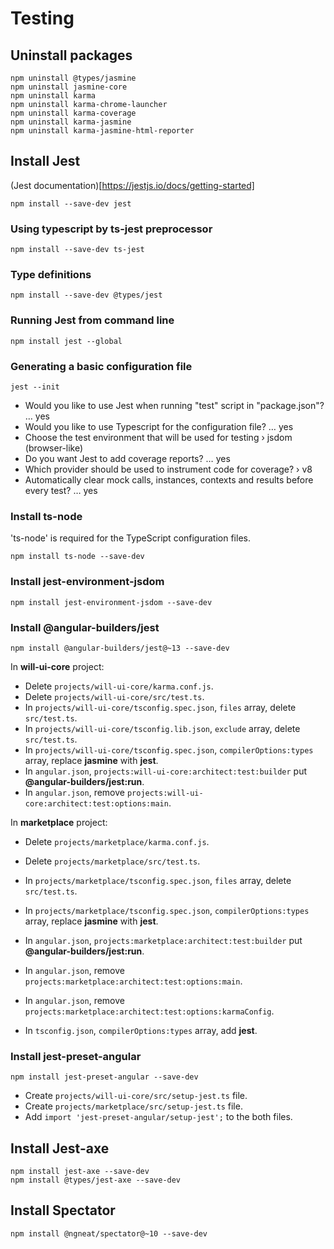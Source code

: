 # Testing

## Uninstall packages

```
npm uninstall @types/jasmine
npm uninstall jasmine-core
npm uninstall karma
npm uninstall karma-chrome-launcher
npm uninstall karma-coverage
npm uninstall karma-jasmine
npm uninstall karma-jasmine-html-reporter
```

## Install Jest

(Jest documentation)[https://jestjs.io/docs/getting-started]

```
npm install --save-dev jest
```

### Using typescript by ts-jest preprocessor

```
npm install --save-dev ts-jest
```

### Type definitions

```
npm install --save-dev @types/jest
```

### Running Jest from command line

```
npm install jest --global
```

### Generating a basic configuration file

```
jest --init
```

- Would you like to use Jest when running "test" script in "package.json"? … yes
- Would you like to use Typescript for the configuration file? … yes
- Choose the test environment that will be used for testing › jsdom (browser-like)
- Do you want Jest to add coverage reports? … yes
- Which provider should be used to instrument code for coverage? › v8
- Automatically clear mock calls, instances, contexts and results before every test? … yes

### Install ts-node

'ts-node' is required for the TypeScript configuration files.

```
npm install ts-node --save-dev
```

### Install jest-environment-jsdom

```
npm install jest-environment-jsdom --save-dev
```

### Install @angular-builders/jest

```
npm install @angular-builders/jest@~13 --save-dev
```

In **will-ui-core** project:
- Delete `projects/will-ui-core/karma.conf.js`.
- Delete `projects/will-ui-core/src/test.ts`.
- In `projects/will-ui-core/tsconfig.spec.json`, `files` array, delete `src/test.ts`.
- In `projects/will-ui-core/tsconfig.lib.json`, `exclude` array, delete `src/test.ts`.
- In `projects/will-ui-core/tsconfig.spec.json`, `compilerOptions:types` array, replace **jasmine** with **jest**.
- In `angular.json`, `projects:will-ui-core:architect:test:builder` put **@angular-builders/jest:run**.
- In `angular.json`, remove `projects:will-ui-core:architect:test:options:main`.

In **marketplace** project:
- Delete `projects/marketplace/karma.conf.js`.
- Delete `projects/marketplace/src/test.ts`.
- In `projects/marketplace/tsconfig.spec.json`, `files` array, delete `src/test.ts`.
- In `projects/marketplace/tsconfig.spec.json`, `compilerOptions:types` array, replace **jasmine** with **jest**.
- In `angular.json`, `projects:marketplace:architect:test:builder` put **@angular-builders/jest:run**.
- In `angular.json`, remove `projects:marketplace:architect:test:options:main`.
- In `angular.json`, remove `projects:marketplace:architect:test:options:karmaConfig`.

- In `tsconfig.json`, `compilerOptions:types` array, add **jest**.

### Install jest-preset-angular

```
npm install jest-preset-angular --save-dev
```

- Create `projects/will-ui-core/src/setup-jest.ts` file.
- Create `projects/marketplace/src/setup-jest.ts` file.
- Add `import 'jest-preset-angular/setup-jest';` to the both files.

## Install Jest-axe

```
npm install jest-axe --save-dev
npm install @types/jest-axe --save-dev
```

## Install Spectator

```
npm install @ngneat/spectator@~10 --save-dev
```
